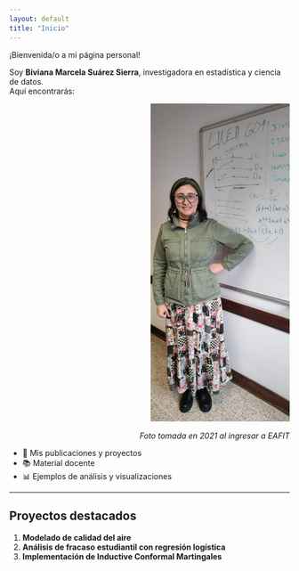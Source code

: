 ```yaml
---
layout: default
title: "Inicio"
---
```


¡Bienvenida/o a mi página personal!

Soy **Biviana Marcela Suárez Sierra**, investigadora en estadística y ciencia de datos.  
Aquí encontrarás:

<div align="right">
  <img src="https://github.com/bimasusi/bimasusi.github.io/raw/main/my_new_folder/imagen-pagina.jpeg" width="250">
  <p><em>Foto tomada en 2021 al ingresar a EAFIT</em></p>
</div>


- 📄 Mis publicaciones y proyectos  
- 📚 Material docente  
- 📊 Ejemplos de análisis y visualizaciones  

---

## Proyectos destacados

1. **Modelado de calidad del aire**  
2. **Análisis de fracaso estudiantil con regresión logística**  
3. **Implementación de Inductive Conformal Martingales**
